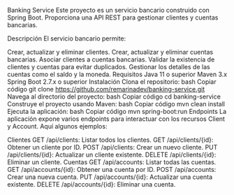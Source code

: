 Banking Service
Este proyecto es un servicio bancario construido con Spring Boot. Proporciona una API REST para gestionar clientes y cuentas bancarias.

Descripción
El servicio bancario permite:

Crear, actualizar y eliminar clientes.
Crear, actualizar y eliminar cuentas bancarias.
Asociar clientes a cuentas bancarias.
Validar la existencia de clientes y cuentas para evitar duplicados.
Gestionar los detalles de las cuentas como el saldo y la moneda.
Requisitos
Java 11 o superior
Maven 3.x
Spring Boot 2.7.x o superior
Instalación
Clona el repositorio:
bash
Copiar código
git clone https://github.com/remarinadev/banking-service.git
Navega al directorio del proyecto:
bash
Copiar código
cd banking-service
Construye el proyecto usando Maven:
bash
Copiar código
mvn clean install
Ejecuta la aplicación:
bash
Copiar código
mvn spring-boot:run
Endpoints
La aplicación expone varios endpoints para interactuar con los recursos Client y Account. Aquí algunos ejemplos:

Clientes
GET /api/clients: Listar todos los clientes.
GET /api/clients/{id}: Obtener un cliente por ID.
POST /api/clients: Crear un nuevo cliente.
PUT /api/clients/{id}: Actualizar un cliente existente.
DELETE /api/clients/{id}: Eliminar un cliente.
Cuentas
GET /api/accounts: Listar todas las cuentas.
GET /api/accounts/{id}: Obtener una cuenta por ID.
POST /api/accounts: Crear una nueva cuenta.
PUT /api/accounts/{id}: Actualizar una cuenta existente.
DELETE /api/accounts/{id}: Eliminar una cuenta.
